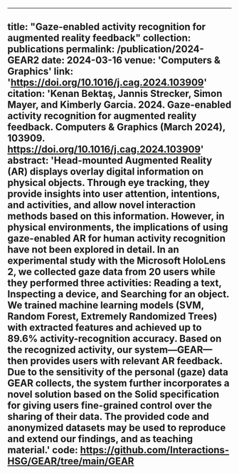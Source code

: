 
---
title: "Gaze-enabled activity recognition for augmented reality feedback"
collection: publications
permalink: /publication/2024-GEAR2
date: 2024-03-16
venue: 'Computers & Graphics'
link: 'https://doi.org/10.1016/j.cag.2024.103909' 
citation: 'Kenan Bektaş, Jannis Strecker, Simon Mayer, and Kimberly Garcia. 2024. Gaze-enabled activity recognition for augmented reality feedback. Computers & Graphics (March 2024), 103909. https://doi.org/10.1016/j.cag.2024.103909'
abstract: 'Head-mounted Augmented Reality (AR) displays overlay digital information on physical objects. Through eye tracking, they provide insights into user attention, intentions, and activities, and allow novel interaction methods based on this information. However, in physical environments, the implications of using gaze-enabled AR for human activity recognition have not been explored in detail. In an experimental study with the Microsoft HoloLens 2, we collected gaze data from 20 users while they performed three activities: Reading a text, Inspecting a device, and Searching for an object. We trained machine learning models (SVM, Random Forest, Extremely Randomized Trees) with extracted features and achieved up to 89.6% activity-recognition accuracy. Based on the recognized activity, our system—GEAR—then provides users with relevant AR feedback. Due to the sensitivity of the personal (gaze) data GEAR collects, the system further incorporates a novel solution based on the Solid specification for giving users fine-grained control over the sharing of their data. The provided code and anonymized datasets may be used to reproduce and extend our findings, and as teaching material.'
code: https://github.com/Interactions-HSG/GEAR/tree/main/GEAR
---


